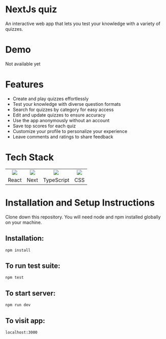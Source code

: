 # NextJs quiz

An interactive web app that lets you test your knowledge with a variety of quizzes.

# Demo

Not available yet

# Features

- Create and play quizzes effortlessly
- Test your knowledge with diverse question formats
- Search for quizzes by category for easy access
- Edit and update quizzes to ensure accuracy
- Use the app anonymously without an account
- Save top scores for each quiz
- Customize your profile to personalize your experience
- Leave comments and ratings to share feedback

# Tech Stack

<table>
  <tr>
    <td align="center">
      <a href="https://skillicons.dev">
        <img src="https://skillicons.dev/icons?i=react" />
      </a>
    </td>
    <td align="center">
      <a href="https://skillicons.dev">
        <img src="https://skillicons.dev/icons?i=next" />
      </a>
    </td>
    <td align="center">
      <a href="https://skillicons.dev">
        <img src="https://skillicons.dev/icons?i=typescript" />
      </a>
    </td>
    <td align="center">
      <a href="https://skillicons.dev">
        <img src="https://skillicons.dev/icons?i=css" />
      </a>
    </td>
  </tr>
  <tr>
    <td align="center">React</td>
    <td align="center">Next</td>
    <td align="center">TypeScript</td>
    <td align="center">CSS</td>
  </tr>
</table>

# Installation and Setup Instructions

Clone down this repository. You will need node and npm installed globally on your machine.

## Installation:
~~~
npm install
~~~
## To run test suite:

~~~
npm test
~~~
## To start server:
~~~
npm run dev
~~~
## To visit app:
~~~
localhost:3000
~~~
